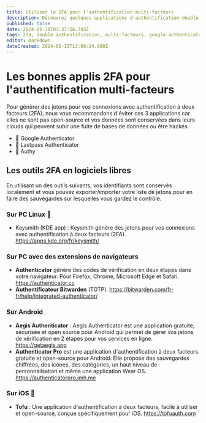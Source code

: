 ```yaml
---
title: Utiliser le 2FA pour l'authentification multi-facteurs
description: Découvrez quelques applications d'authentification double-facteurs
published: false
date: 2024-05-18T07:37:56.743Z
tags: 2fa, double authentification, multi-facteurs, google authenticator, lastpass authenticator, authy, otp, aegis, keysmith
editor: markdown
dateCreated: 2024-05-15T13:09:24.980Z
---
```


# Les bonnes applis 2FA pour l'authentification multi-facteurs

Pour génèrer des jetons pour vos connexions avec authentification à deux facteurs (2FA), nous vous recommandons d'éviter ces 3 applications car elles ne sont pas open-source et vos données sont conservées dans leurs clouds qui peuvent subir une fuite de bases de données ou être hackés.
- 🛑 Google Authenticator
- 🛑 Lastpass Authenticator
- 🛑 Authy


## Les outils 2FA en logiciels libres

En utilisant un des outils suivants, vos identifiants sont conservés localement et vous pouvez exporter/importer votre liste de jetons pour en faire des sauvegardes sur lesquelles vous gardez le contrôle.

### Sur PC Linux 🐧
- Keysmith (KDE app) : Keysmith génère des jetons pour vos connexions avec authentification à deux facteurs (2FA).
https://apps.kde.org/fr/keysmith/


### Sur PC avec des extensions de navigateurs

- **Authenticator** génère des codes de vérification en deux étapes dans votre navigateur. Pour Firefox, Chrome, Microsoft Edge et Safari.
https://authenticator.cc
- **Authentificateur Bitwarden** (TOTP).
https://bitwarden.com/fr-fr/help/integrated-authenticator/

### Sur Android
- **Aegis Authenticator** : Aegis Authenticator est une application gratuite, sécurisée et open source pour Android qui permet de gérer vos jetons de vérification en 2 étapes pour vos services en ligne.
https://getaegis.app
- **Authenticator Pro** est une application d'authentification à deux facteurs gratuite et open-source pour Android. Elle propose des sauvegardes chiffrées, des icônes, des catégories, un haut niveau de personnalisation et même une application Wear OS.
https://authenticatorpro.jmh.me

### Sur iOS 📱
- **Tofu** : Une application d'authentification à deux facteurs, facile à utiliser et open-source, conçue spécifiquement pour iOS.
https://tofuauth.com

